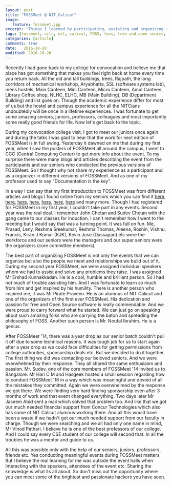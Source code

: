 ```yaml
---
layout: post
title: "FOSSMeet @ NIT_Calicut"
image:
   feature: fossmeet.jpg
excerpt: "Things I learned by participating, assisting and organizing team of different FOSSMeet events conducted at NIT Calicut. Yes conducting meaningful events during FOSSMeet matters. But I believe the real learning for me was outside the event halls when Interacting with the speakers, attendees of the event etc. Sharing the knowledge is what its all about. So don't miss out the opportunity where you can meet some of the brightest and passionate hackers you have seen. "
tags: [fossmeet, nitc, nit, calicut, FOSS, foss, free and open source, Linux, gnome, golang, kde, Richard stallman, praveen]
categories: [article]
comments: true
date:   2016-10-20
modified: 2016-10-20
--- 
```


Recently I had gone back to my college for convocation and believe me that place has got something that makes you feel right back at home every time you return back. All the old and tall buildings, trees, Rajpath, the long corridors of mechanical workshop, Aryabhatta, SSL (software systems lab), mens hostels, Main Canteen, Mini Canteen, Micro Canteen, Amul Canteen, Library Coffee shop, NLHC, ELHC, MB (Main Building), DB (Department Building) and list goes on. Though the academic experience differ for most of us but the hostel and campus experience for all the NITCians undoubtedly will be once in a lifetime experiences. I was fortunate to get some amazing seniors, juniors, professors, colleagues and most importantly some really good friends for life. Now let's get back to the topic. 

During my convocation college visit, I got to meet our juniors once again and during the talks I was glad to hear that the work for next edition of FOSSMeet is in full swing. Yesterday it dawned on me that during my first year, when I saw the posters of FOSSMeet all around the campus, I went to CCC (Central Computing Center) to get more info about the event. To my surprise there were many blogs and articles describing the event from the participants and our seniors who conducted the previous versions of FOSSMeet. So I thought why not share my experience as a participant and as a organizer in different versions of FOSSMeet. And as one of my professor used to say "Documentation is the key".

In a way I can say that my first introduction to FOSSMeet was from different articles and blogs I found online from my seniors which you can find it [here][1], [here][2], [here][3], [here][4], [here][5], [here][6], [here][7] and many more. Though I had registered for FOSSMeet in my first year, I couldn't take part in any events. Second year was the real deal. I remember John Chetan and Sudev Chetan with the gang came to our classes for induction. I can't remember how I went to the meeting but I would say that was a turning point. It was full on fun. Me, Prasad, Leny, Reshma Sreekumar, Reshma Thomas, Aleena, Roshin, Vishnu, Francis, Kiran J Kumar (KJK), Kevin Jose (Dassapan) etc were the workforce and our seniors were the managers and our super seniors were the organizers (core committee members). 

The best part of organizing FOSSMeet is not only the events that we can organize but also the people we meet and relationships we build out of it. During my second year FOSSMeet, we were assigned individual speakers whom we had to assist and solve any problems they raise. I was assigned Mr Ershad Kunnakkadan. He is a cool, humble and brilliant person. So I had not much of trouble assisting him. And I was fortunate to learn so much from him and get inspired by his humility. There is another person who inspired me, it was Mr Pirate Praveen. He is an alumnus of NIT Calicut and one of the organizers of the first ever FOSSMeet. His dedication and passion for free and Open Source software is really commendable. And we were proud to carry forward what he started. We can just go on speaking about such amazing folks who are carrying the baton and spreading the philosophy of FOSS. Another such person is Mr. Noufal Ibrahim. He is a genius. 

After FOSSMeet '14, there was a year drop as our senior batch couldn't pull it off due to some technical reasons. It was tough job for us to start again after a year drop as we could face difficulties for getting permissions from college authorities, sponsorship deals etc. But we decided to do it together. The first thing we did was contacting our beloved seniors. And we were overwhelmed by their response. They all shared the same enthusiasm and passion. Mr. Sudev, one of the core members of FOSSMeet '14 invited us to Bangalore. Mr Hari C M and Hasgeek hosted a small session regarding how to conduct FOSSMeet '16 in a way which was meaningful and devoid of all the mistakes they committed. Again we were overwhelmed by the response we got there. We were finding very hard finding sponsorship even after 3 months of work and that event changed everything. Two days later Mr Jaseem Abid sent a mail which solved that problem too. And like that we got our much needed financial support from Concur Technologies which also has some of NIT Calicut alumnus working there. And all this would have been a waste if we hadn't got our much needed support from our faculty in charge. Though we were searching and we all had only one name in mind, Mr Vinod Pathari. I believe he is one of the best professors of our college. And I could say every CSE student of our college will second that. In all the troubles he was a mentor and guide to us. 

All this was possible only with the help of our seniors, juniors, professors, friends etc. Yes conducting meaningful events during FOSSMeet matters. But I believe the real learning for me was outside the event halls when Interacting with the speakers, attendees of the event etc. Sharing the knowledge is what its all about. So don't miss out the opportunity where you can meet some of the brightest and passionate hackers you have seen. 

[1]: http://srijanfoss2k16.blogspot.in/2016/02/fossmeetnitc-day1.html
[2]: http://www.j4v4m4n.in/category/nitc/
[3]: https://jacksonisaac.wordpress.com/tag/fossmeet-nitc/
[4]: https://anup07.wordpress.com/2014/07/11/fossmeet14-nit-calicut/
[5]: https://playingwithsid.blogspot.in/2008/04/fossmeet-nit-calicut-report.html
[6]: http://pramode.net/2008/04/08/report-on-fossschool-fossmeetnitc-2008/
[7]: http://sujithh.info/2009/03/fossmeetnitc-2009/